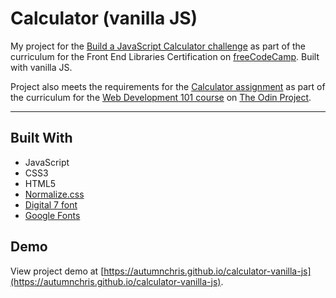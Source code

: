 # Calculator (vanilla JS)

My project for the [Build a JavaScript Calculator challenge](https://learn.freecodecamp.org/front-end-libraries/front-end-libraries-projects/build-a-javascript-calculator) as part of the curriculum for the Front End Libraries Certification on [freeCodeCamp](https://www.freecodecamp.org). Built with vanilla JS.

Project also meets the requirements for the [Calculator assignment](https://www.theodinproject.com/courses/web-development-101/lessons/calculator) as part of the curriculum for the [Web Development 101 course](https://www.theodinproject.com/courses/web-development-101) on [The Odin Project](https://www.theodinproject.com).

---

## Built With
* JavaScript
* CSS3
* HTML5
* [Normalize.css](https://necolas.github.io/normalize.css)
* [Digital 7 font](https://www.dafont.com/digital-7.font)
* [Google Fonts](https://fonts.google.com)

## Demo

View project demo at [https://autumnchris.github.io/calculator-vanilla-js](https://autumnchris.github.io/calculator-vanilla-js).
